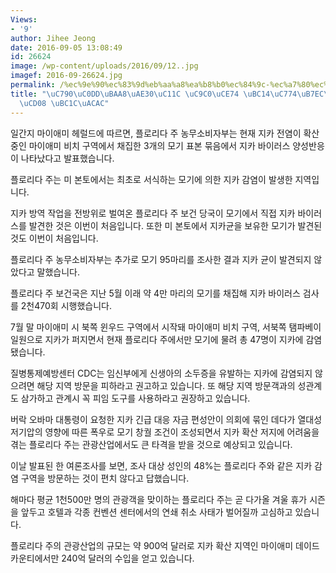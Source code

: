 ```yaml
---
Views:
- '9'
author: Jihee Jeong
date: 2016-09-05 13:08:49
id: 26624
image: /wp-content/uploads/2016/09/12..jpg
imagef: 2016-09-26624.jpg
permalink: /%ec%9e%90%ec%83%9d%eb%aa%a8%ea%b8%b0%ec%84%9c-%ec%a7%80%ec%b9%b4-%eb%b0%94%ec%9d%b4%eb%9f%ac%ec%8a%a4-%ec%b5%9c%ec%b4%88-%eb%b0%9c%ea%b2%ac/
title: "\uC790\uC0DD\uBAA8\uAE30\uC11C \uC9C0\uCE74 \uBC14\uC774\uB7EC\uC2A4 \uCD5C\
  \uCD08 \uBC1C\uACAC"
---
```


일간지 마이애미 헤럴드에 따르면, 플로리다 주 농무소비자부는 현재 지카 전염이 확산 중인 마이애미 비치 구역에서 채집한 3개의 모기 표본 묶음에서 지카 바이러스 양성반응이 나타났다고 발표했습니다.

플로리다 주는 미 본토에서는 최초로 서식하는 모기에 의한 지카 감염이 발생한 지역입니다.

지카 방역 작업을 전방위로 벌여온 플로리다 주 보건 당국이 모기에서 직접 지카 바이러스를 발견한 것은 이번이 처음입니다. 또한 미 본토에서 지카균을 보유한 모기가 발견된 것도 이번이 처음입니다.

플로리다 주 농무소비자부는 추가로 모기 95마리를 조사한 결과 지카 균이 발견되지 않았다고 말했습니다.

플로리다 주 보건국은 지난 5월 이래 약 4만 마리의 모기를 채집해 지카 바이러스 검사를 2천470회 시행했습니다.

7월 말 마이애미 시 북쪽 윈우드 구역에서 시작돼 마이애미 비치 구역, 서북쪽 탬파베이 일원으로 지카가 퍼지면서 현재 플로리다 주에서만 모기에 물려 총 47명이 지카에 감염됐습니다.

질병통제예방센터 CDC는 임신부에게 신생아의 소두증을 유발하는 지카에 감염되지 않으려면 해당 지역 방문을 피하라고 권고하고 있습니다. 또 해당 지역 방문객과의 성관계도 삼가하고 관계시 꼭 피임 도구를 사용하라고 권장하고 있습니다.

버락 오바마 대통령이 요청한 지카 긴급 대응 자금 편성안이 의회에 묶인 데다가 열대성 저기압의 영향에 따른 폭우로 모기 창궐 조건이 조성되면서 지카 확산 저지에 어려움을 겪는 플로리다 주는 관광산업에서도 큰 타격을 받을 것으로 예상되고 있습니다.

이날 발표된 한 여론조사를 보면, 조사 대상 성인의 48%는 플로리다 주와 같은 지카 감염 구역을 방문하는 것이 편치 않다고 답했습니다.

해마다 평균 1천500만 명의 관광객을 맞이하는 플로리다 주는 곧 다가올 겨울 휴가 시즌을 앞두고 호텔과 각종 컨벤션 센터에서의 연쇄 취소 사태가 벌어질까 고심하고 있습니다.

플로리다 주의 관광산업의 규모는 약 900억 달러로 지카 확산 지역인 마이애미 데이드 카운티에서만 240억 달러의 수입을 얻고 있습니다.
